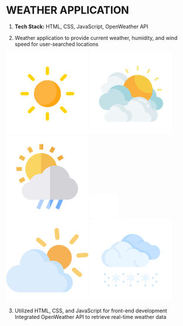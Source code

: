 # WEATHER APPLICATION
1. __Tech Stack:__ 
   HTML, CSS, JavaScript, OpenWeather API



2. Weather application to provide current weather, humidity, and
wind speed for user-searched locations

 ![clear](/images/clear.png)
 ![clouds](/images/clouds.png)
 ![drizzle](/images/drizzle.png)
 ![humidity](/images/humidity.png)
 ![mist](/images/mist.png)
 ![snow](/images/snow.png)


3. Utilized HTML, CSS, and JavaScript for front-end development
Integrated OpenWeather API to retrieve real-time weather data
   
